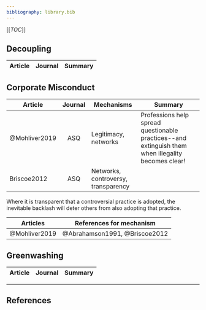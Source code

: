 ```yaml
---
bibliography: library.bib
---
```


[[_TOC_]]

## Decoupling

Article     | Journal   | Summary
---         | :-:       | ---


## Corporate Misconduct

Article         |Journal    | Mechanisms                            | Summary    
------          |:-:        | ------                                | ------------------
@Mohliver2019   |ASQ        | Legitimacy, networks                  | Professions help spread questionable practices--and extinguish them when illegality becomes clear!
Briscoe2012     | ASQ       | Networks, controversy, transparency   |        
Where it is transparent that a controversial practice is adopted, the inevitable backlash will deter others from also adopting that practice.

Articles        | References for mechanism
---             | ------
@Mohliver2019   | @Abrahamson1991, @Briscoe2012

## Greenwashing

Article     | Journal   | Summary
---         | :-:       | ---

---

## References
